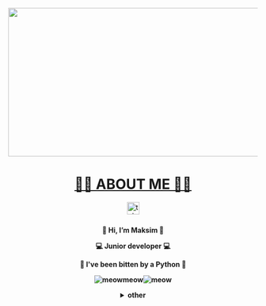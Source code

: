 <br clear="both">

<div align="center">
  <img height="300" width="600" src="https://tenor.com/bzUzC.gif"  />
</div>

<h1 align="middle"><a href="https://t.me/KorenbZla">👨‍💻 ABOUT ME 👨‍💻</a></h1>

<div align="center">
  <a href="https://t.me/KorenbZla" target="_blank">
    <img src="https://img.shields.io/static/v1?message=Telegram&logo=telegram&label=&color=2CA5E0&logoColor=white&labelColor=&style=for-the-badge" height="25" alt="telegram logo"  />
  </a>
</div>

###

<p align="middle"><b>👋 Hi, I’m Maksim 👋</b></p>
<p align="middle"><b>💻 Junior developer 💻</b></p>
<p align="middle"><b>🐍 I've been bitten by a Python 🐍</b></p>
<p align="middle"><b><img src="https://i.postimg.cc/V6MLwgZh/vector-icons-by-f-Stik-Bot-Ag-ADKyc-AAo1-Yy-Ug-3.gif" alt="meow">meow<img src="https://i.postimg.cc/V6MLwgZh/vector-icons-by-f-Stik-Bot-Ag-ADKyc-AAo1-Yy-Ug-3.gif" alt="meow"></b></p>

<div align="center">
  <details>
    <summary><b>other</b></summary>
    <h2 align="center">📊 Statistics</h2>
    <p align="center">
      <img src="https://github-readme-stats.vercel.app/api?username=KorenbZla&show_icons=true&theme=radical" alt="Maxim's GitHub stats">
    </p>
    <p align="center">
      <img src="https://github-readme-stats.vercel.app/api/top-langs/?username=KorenbZla&layout=compact" alt="Top Languages">
    </p>
  </details>
</div>
